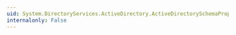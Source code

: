 ```yaml
---
uid: System.DirectoryServices.ActiveDirectory.ActiveDirectorySchemaProperty.Syntax
internalonly: False
---
```

